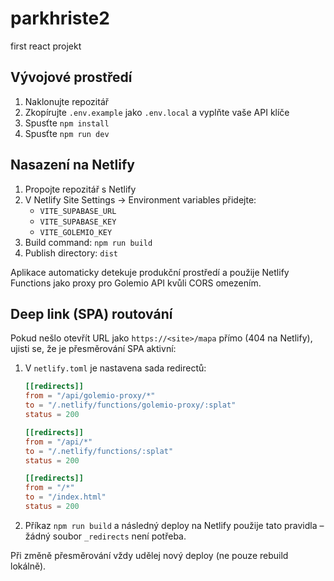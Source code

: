 # parkhriste2
first react projekt

## Vývojové prostředí

1. Naklonujte repozitář
2. Zkopírujte `.env.example` jako `.env.local` a vyplňte vaše API klíče
3. Spusťte `npm install`
4. Spusťte `npm run dev`

## Nasazení na Netlify

1. Propojte repozitář s Netlify
2. V Netlify Site Settings → Environment variables přidejte:
   - `VITE_SUPABASE_URL`
   - `VITE_SUPABASE_KEY` 
   - `VITE_GOLEMIO_KEY`
3. Build command: `npm run build`
4. Publish directory: `dist`

Aplikace automaticky detekuje produkční prostředí a použije Netlify Functions jako proxy pro Golemio API kvůli CORS omezením.

## Deep link (SPA) routování

Pokud nešlo otevřít URL jako `https://<site>/mapa` přímo (404 na Netlify), ujisti se, že je přesměrování SPA aktivní:

1. V `netlify.toml` je nastavena sada redirectů:
   ```toml
   [[redirects]]
   from = "/api/golemio-proxy/*"
   to = "/.netlify/functions/golemio-proxy/:splat"
   status = 200

   [[redirects]]
   from = "/api/*"
   to = "/.netlify/functions/:splat"
   status = 200

   [[redirects]]
   from = "/*"
   to = "/index.html"
   status = 200
   ```
2. Příkaz `npm run build` a následný deploy na Netlify použije tato pravidla – žádný soubor `_redirects` není potřeba.

Při změně přesměrování vždy udělej nový deploy (ne pouze rebuild lokálně).

